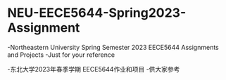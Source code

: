 # NEU-EECE5644-Spring2023-Assignment

-Northeastern University Spring Semester 2023 EECE5644 Assignments and Projects
-Just for your reference

-东北大学2023年春季学期 EECE5644作业和项目
-供大家参考
